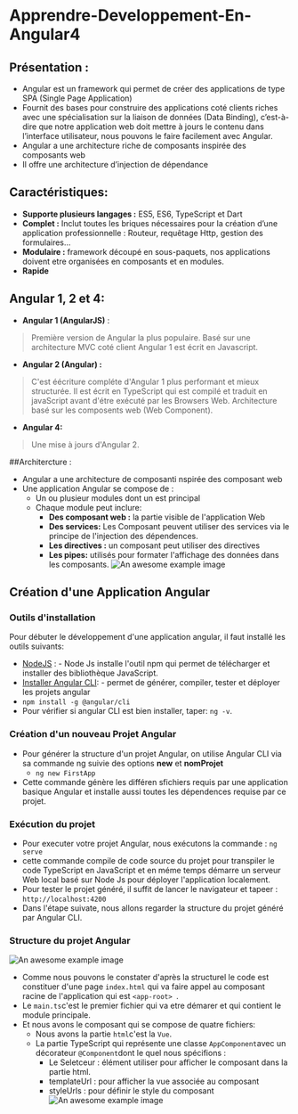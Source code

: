 # Apprendre-Developpement-En-Angular4
## Présentation : 
- Angular est un framework qui permet de créer des applications de type SPA (Single Page Application)
- Fournit des bases pour construire des applications coté clients riches avec une spécialisation sur la liaison de données (Data Binding), c’est-à-dire que notre application web doit mettre à jours le contenu dans l’interface utilisateur, nous pouvons le faire facilement avec Angular.
- Angular a une architecture riche de composants inspirée des composants web
- Il offre une architecture d’injection de dépendance  
## Caractéristiques:
-	**Supporte plusieurs langages :** ES5, ES6, TypeScript et Dart
-	**Complet :** Inclut toutes les briques nécessaires pour la création d’une application professionnelle : Routeur, requêtage Http, gestion des formulaires…
-	**Modulaire :** framework découpé en sous-paquets, nos applications doivent etre organisées en composants et en modules.
-	**Rapide** 
## Angular 1, 2 et 4:
- **Angular 1 (AngularJS)** : 
 >Première version de Angular la plus populaire.
 >Basé sur une architecture MVC coté client
 >Angular 1 est écrit en Javascript.
 - **Angular 2 (Angular) :**
 >C'est éécriture compléte d'Angular 1 plus performant et mieux structurée.
 >Il est écrit en TypeScript qui est compilé et traduit en javaScript avant d'étre exécuté par les Browsers Web.
 > Architecture basé sur les composents web (Web Component).
 - **Angular 4:** 
 > Une mise à jours d'Angular 2.

##Architercture :
 - Angular a une architecture de composanti nspirée des composant web
 - Une application Angular se compose de :
   - Un ou plusieur modules dont un est principal
   - Chaque module peut inclure:
     - **Des composant web :** la partie visible de l'application Web
     - **Des services:**  Les Composant peuvent utiliser des services via le principe de l'injection des dépendences.
     - **Les directives :** un composant peut utiliser des directives 
     - **Les pipes:** utilisés pour formater l'affichage des données dans les composants.
![An awesome example image](https://image.ibb.co/mUTmwS/06.png "StructureComposant")
     
 ## Création d'une Application Angular 
 ### Outils d'installation
 Pour débuter le développement d'une application angular, il faut installé les outils suivants: 

- [NodeJS](https://nodejs.org/en/download/) : - Node Js installe l'outil npm qui permet de télécharger et installer des bibliothèque JavaScript.
- [Installer Angular CLI](https://cli.angular.io/): - permet de générer, compiler, tester et déployer les projets angular 
- `npm install -g @angular/cli`
- Pour vérifier si angular CLI est bien installer, taper:  `ng -v`.
### Création d'un nouveau Projet Angular
- Pour générer la structure d'un projet Angular, on utilise Angular CLI via sa commande ng suivie des options **new** et **nomProjet**
   - `ng new FirstApp`
- Cette commande génère les différen sfichiers requis par une application basique Angular et installe aussi toutes les dépendences requise par ce projet.
### Exécution du projet 
- Pour executer votre projet Angular, nous exécutons la commande : `ng serve`
- cette commande compile de code source du projet pour transpiler le code TypeScript en JavaScript et en méme temps démarre un serveur Web local basé sur Node Js pour déployer l'application localement.
- Pour tester le projet généré, il suffit de lancer le navigateur et tapeer : `http://localhost:4200`
- Dans l'étape suivate, nous allons regarder la structure du projet généré par Angular CLI.
### Structure du projet Angular
![An awesome example image](https://image.ibb.co/mJiDt7/01.png "Structure")
- Comme nous pouvons le constater d'après la structurel le code est constituer d'une page `index.html` qui va faire appel au composant racine de l'application qui est `<app-root> `.
- Le `main.ts`c'est le premier fichier qui va etre démarer et qui contient le module principale.
- Et nous avons le composant qui se compose de quatre fichiers: 
   - Nous avons la partie `html`c'est la `Vue`.
   - La partie TypeScript qui représente une classe `AppComponent`avec un décorateur `@Component`dont le quel nous spécifions :
      - Le Seletceur : élément utiliser pour afficher le composant dans la partie html.
      - templateUrl : pour afficher la vue associée au composant
      - styleUrls : pour définir le style du composant
![An awesome example image](https://preview.ibb.co/en1QO7/05.png "StructureComposant")
      






